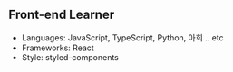 ## Front-end Learner

- Languages: JavaScript, TypeScript, Python, 아희 .. etc
- Frameworks: React 
- Style: styled-components
